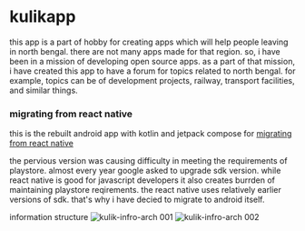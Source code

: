 # kulikapp
this app is a part of hobby for creating apps which will help people leaving in north bengal. there are not many apps made for that 
region. so, i have been in a mission of developing open source apps. as a part of that mission, i have created this app to have a 
forum for topics related to north bengal. for example, topics can be of development projects, railway, transport facilities, and 
similar things.

### migrating from react native
this is the rebuilt android app with kotlin and jetpack compose for [migrating from react native](http://github.com/prisar/kulik-rn)

the pervious version was causing difficulty in meeting the requirements of playstore. almost every year google asked to upgrade 
sdk version. while react native is good for javascript developers it also creates burrden of maintaining playstore reqirements. 
the react native uses relatively earlier versions of sdk. that's why i have decied to migrate to android itself.  

information structure
![kulik-infro-arch 001](https://github.com/prisar/kulikapp/assets/7943405/88a42146-05e9-4db8-88fc-2b2d2317a4d7)
![kulik-infro-arch 002](https://github.com/prisar/kulikapp/assets/7943405/b20f0f8f-c22b-49a8-895f-976bdf868ed9)
